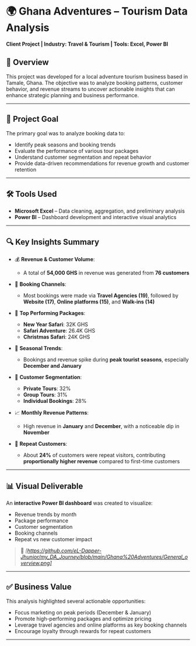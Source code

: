# 🌍 Ghana Adventures – Tourism Data Analysis

**Client Project | Industry: Travel & Tourism | Tools: Excel, Power BI**

## 📌 Overview

This project was developed for a local adventure tourism business based in Tamale, Ghana. The objective was to analyze booking patterns, customer behavior, and revenue streams to uncover actionable insights that can enhance strategic planning and business performance.

---

## 🎯 Project Goal

The primary goal was to analyze booking data to:

- Identify peak seasons and booking trends
- Evaluate the performance of various tour packages
- Understand customer segmentation and repeat behavior
- Provide data-driven recommendations for revenue growth and customer retention

---

## 🛠️ Tools Used

- **Microsoft Excel** – Data cleaning, aggregation, and preliminary analysis
- **Power BI** – Dashboard development and interactive visual analytics

---

## 🔍 Key Insights Summary

- 💰 **Revenue & Customer Volume**:  
  - A total of **54,000 GHS** in revenue was generated from **76 customers**

- 🧭 **Booking Channels**:  
  - Most bookings were made via **Travel Agencies (19)**, followed by **Website (17)**, **Online platforms (15)**, and **Walk-ins (14)**

- 🧳 **Top Performing Packages**:  
  - **New Year Safari**: 32K GHS  
  - **Safari Adventure**: 26.4K GHS  
  - **Christmas Safari**: 24K GHS

- 📅 **Seasonal Trends**:  
  - Bookings and revenue spike during **peak tourist seasons**, especially **December and January**

- 👥 **Customer Segmentation**:  
  - **Private Tours**: 32%  
  - **Group Tours**: 31%  
  - **Individual Bookings**: 28%

- 📈 **Monthly Revenue Patterns**:  
  - High revenue in **January** and **December**, with a noticeable dip in **November**

- 🔁 **Repeat Customers**:  
  - About **24%** of customers were repeat visitors, contributing **proportionally higher revenue** compared to first-time customers

---

## 📊 Visual Deliverable

An **interactive Power BI dashboard** was created to visualize:

- Revenue trends by month
- Package performance
- Customer segmentation
- Booking channels
- Repeat vs new customer impact

> 📌 *[https://github.com/eL-Dapper-Jhunior/my_DA_Journey/blob/main/Ghana%20Adventures/General_overview.png]*

---

## ✅ Business Value

This analysis highlighted several actionable opportunities:

- Focus marketing on peak periods (December & January)
- Promote high-performing packages and optimize pricing
- Leverage travel agencies and online platforms as key booking channels
- Encourage loyalty through rewards for repeat customers

---



